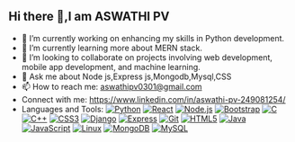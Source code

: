 ## Hi there 👋,I am ASWATHI PV


- 🔭 I’m currently working on enhancing my skills in Python development.
- 🌱 I’m currently learning more about MERN stack.
- 👯 I’m looking to collaborate on projects involving web development, mobile app development, and machine learning.
- 💬 Ask me about Node js,Express js,Mongodb,Mysql,CSS
- 📫 How to reach me: aswathipv0301@gmail.com
- Connect with me:
https://www.linkedin.com/in/aswathi-pv-249081254/
- Languages and Tools:
[![Python](https://www.python.org/static/community_logos/python-logo.png)](https://www.python.org)
[![React](https://upload.wikimedia.org/wikipedia/commons/a/a7/React-icon.svg)](https://reactjs.org)
[![Node.js](https://nodejs.org/static/images/logo.svg)](https://nodejs.org)
[![Bootstrap](https://upload.wikimedia.org/wikipedia/commons/b/b2/Bootstrap_logo.svg)](https://getbootstrap.com)
[![C](https://upload.wikimedia.org/wikipedia/commons/1/18/C_Programming_Language.svg)](https://en.wikipedia.org/wiki/C_(programming_language))
[![C++](https://upload.wikimedia.org/wikipedia/commons/1/18/ISO_C%2B%2B_Logo.svg)](https://en.wikipedia.org/wiki/C%2B%2B)
[![CSS3](https://upload.wikimedia.org/wikipedia/commons/6/62/CSS3_logo.svg)](https://developer.mozilla.org/en-US/docs/Web/CSS)
[![Django](https://static.djangoproject.com/img/logos/django-logo-negative.png)](https://www.djangoproject.com)
[![Express](https://upload.wikimedia.org/wikipedia/commons/6/64/Expressjs.png)](https://expressjs.com)
[![Git](https://git-scm.com/images/logos/downloads/Git-Icon-1788C.png)](https://git-scm.com)
[![HTML5](https://upload.wikimedia.org/wikipedia/commons/6/61/HTML5_logo_and_wordmark.svg)](https://developer.mozilla.org/en-US/docs/Web/Guide/HTML/HTML5)
[![Java](https://upload.wikimedia.org/wikipedia/en/3/30/Java_programming_language_logo.svg)](https://www.java.com)
[![JavaScript](https://upload.wikimedia.org/wikipedia/commons/6/6a/JavaScript-logo.png)](https://developer.mozilla.org/en-US/docs/Web/JavaScript)
[![Linux](https://upload.wikimedia.org/wikipedia/commons/a/af/Tux.png)](https://www.linux.org)
[![MongoDB](https://www.mongodb.com/assets/images/global/favicon.ico)](https://www.mongodb.com)
[![MySQL](https://upload.wikimedia.org/wikipedia/en/d/dd/MySQL_logo.svg)](https://www.mysql.com)


